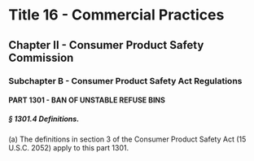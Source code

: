 
# Title 16 - Commercial Practices
## Chapter II - Consumer Product Safety Commission
### Subchapter B - Consumer Product Safety Act Regulations
#### PART 1301 - BAN OF UNSTABLE REFUSE BINS
##### § 1301.4 Definitions.

(a) The definitions in section 3 of the Consumer Product Safety Act (15 U.S.C. 2052) apply to this part 1301.
